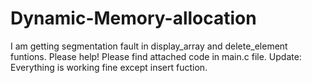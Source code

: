 # Dynamic-Memory-allocation
I am getting segmentation fault in display_array and delete_element funtions. Please help! Please find attached code in main.c file.
Update: Everything is working fine except insert fuction.
